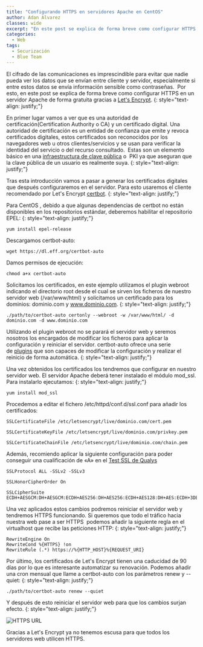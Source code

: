 ```yaml
---
title: "Configurando HTTPS en servidores Apache en CentOS"
author: Adan Alvarez
classes: wide
excerpt: "En este post se explica de forma breve como configurar HTTPS en un servidor Apache de forma gratuita gracias a Let’s Encrypt."
categories:
  - Web
tags:
  - Securización
  - Blue Team
---
```

El cifrado de las comunicaciones es imprescindible para evitar que nadie pueda ver los datos que se envían entre cliente y servidor, especialmente si entre estos datos se envía información sensible como contraseñas.  Por esto, en este post se explica de forma breve como configurar HTTPS en un servidor Apache de forma gratuita gracias a [Let's Encrypt](https://letsencrypt.org/).
{: style="text-align: justify;"}

En primer lugar vamos a ver que es una autoridad de certificación(Certification Authority o CA) y un certificado digital. Una autoridad de certificación es un entidad de confianza que emite y revoca certificados digitales, estos certificados son reconocidos por los navegadores web u otros clientes/servicios y se usan para verificar la identidad del servicio o del recurso consultado.  Estas son un elemento básico en una [infraestructura de clave pública](https://es.wikipedia.org/wiki/Infraestructura_de_clave_p%C3%BAblica) o  PKI ya que aseguran que la clave pública de un usuario es realmente suya.
{: style="text-align: justify;"}

Tras esta introducción vamos a pasar a generar los certificados digitales que después configuraremos en el servidor. Para esto usaremos el cliente recomendado por Let's Encrypt [certbot](https://certbot.eff.org/).
{: style="text-align: justify;"}

Para CentOS , debido a que algunas dependencias de certbot no están disponibles en los repositorios estándar, deberemos habilitar el repositorio EPEL:
{: style="text-align: justify;"}
```
yum install epel-release
```
Descargamos certbot-auto:
```
wget https://dl.eff.org/certbot-auto
```
Damos permisos de ejecución:
```
chmod a+x certbot-auto
```
Solicitamos los certificados, en este ejemplo utilizamos el plugin webroot indicando el directorio root desde el cual se sirven los ficheros de nuestro servidor web (/var/www/html) y solicitamos un certificado para los dominios: dominio.com y www.dominio.com.
{: style="text-align: justify;"}
```
./path/to/certbot-auto certonly --webroot -w /var/www/html/ -d dominio.com -d www.dominio.com
```
Utilizando el plugin webroot no se parará el servidor web y seremos nosotros los encargados de modificar los ficheros para aplicar la configuración y reiniciar el servidor. certbot-auto ofrece una serie de [plugins](https://certbot.eff.org/docs/using.html?highlight=plugins) que son capaces de modificar la configuración y realizar el reinicio de forma automática.
{: style="text-align: justify;"}

Una vez obtenidos los certificados los tendremos que configurar en nuestro servidor web. El servidor Apache deberá tener instalado el módulo mod_ssl. Para instalarlo ejecutamos:
{: style="text-align: justify;"}
```
yum install mod_ssl
```
Procedemos a editar el fichero /etc/httpd/conf.d/ssl.conf para añadir los certificados:
```
SSLCertificateFile /etc/letsencrypt/live/dominio.com/cert.pem

SSLCertificateKeyFile /etc/letsencrypt/live/dominio.com/privkey.pem

SSLCertificateChainFile /etc/letsencrypt/live/dominio.com/chain.pem
```
Además, recomiendo aplicar la siguiente configuración para poder conseguir una cualificación de «A» en el [Test SSL de Qualys](https://www.ssllabs.com/ssltest/)
```
SSLProtocol ALL -SSLv2 -SSLv3

SSLHonorCipherOrder On

SSLCipherSuite ECDH+AESGCM:DH+AESGCM:ECDH+AES256:DH+AES256:ECDH+AES128:DH+AES:ECDH+3DES:DH+3DES:RSA+AESGCM:RSA+AES:RSA+3DES:!aNULL:!MD5:!DSS
```
Una vez aplicados estos cambios podremos reiniciar el servidor web y tendremos HTTPS funcionando. Si queremos que todo el tráfico hacia nuestra web pase a ser HTTPS  podemos añadir la siguiente regla en el virtualhost que recibe las peticiones HTTP:
{: style="text-align: justify;"}
```
RewriteEngine On
RewriteCond %{HTTPS} !on
RewriteRule (.*) https://%{HTTP_HOST}%{REQUEST_URI}
```
Por último, los certificados de Let's Encrypt tienen una caducidad de 90 días por lo que es interesante automatizar su renovación. Podemos añadir una cron mensual que llame a certbot-auto con los parámetros renew y --quiet:
{: style="text-align: justify;"}
```
./path/to/certbot-auto renew --quiet
```
Y después de esto reiniciar el servidor web para que los cambios surjan efecto.
{: style="text-align: justify;"}

![HTTPS URL](https://donttouchmynet.github.io/assets/images/old/https.png)

Gracias a Let's Encrypt ya no tenemos escusa para que todos los servidores web utilicen HTTPS.